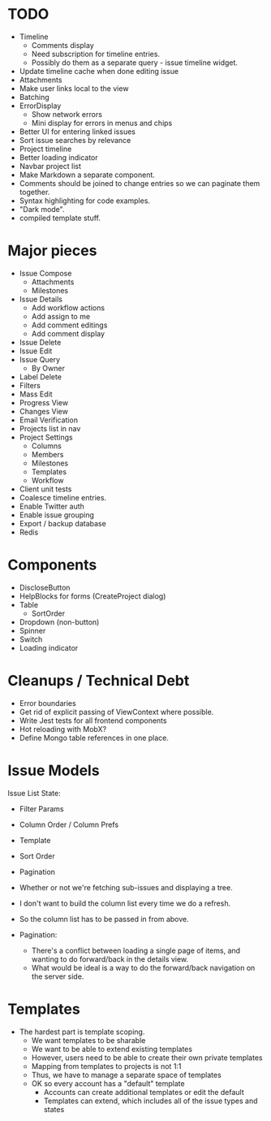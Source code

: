# TODO

* Timeline
  * Comments display
  * Need subscription for timeline entries.
  * Possibly do them as a separate query - issue timeline widget.
* Update timeline cache when done editing issue
* Attachments
* Make user links local to the view
* Batching
* ErrorDisplay
  * Show network errors
  * Mini display for errors in menus and chips
* Better UI for entering linked issues
* Sort issue searches by relevance
* Project timeline
* Better loading indicator
* Navbar project list
* Make Markdown a separate component.
* Comments should be joined to change entries so we can paginate them together.
* Syntax highlighting for code examples.
* "Dark mode".
* compiled template stuff.

# Major pieces

* Issue Compose
  * Attachments
  * Milestones
* Issue Details
  * Add workflow actions
  * Add assign to me
  * Add comment editings
  * Add comment display
* Issue Delete
* Issue Edit
* Issue Query
  * By Owner
* Label Delete
* Filters
* Mass Edit
* Progress View
* Changes View
* Email Verification
* Projects list in nav
* Project Settings
  * Columns
  * Members
  * Milestones
  * Templates
  * Workflow
* Client unit tests
* Coalesce timeline entries.
* Enable Twitter auth
* Enable issue grouping
* Export / backup database
* Redis

# Components

* DiscloseButton
* HelpBlocks for forms (CreateProject dialog)
* Table
  * SortOrder
* Dropdown (non-button)
* Spinner
* Switch
* Loading indicator

# Cleanups / Technical Debt

* Error boundaries
* Get rid of explicit passing of ViewContext where possible.
* Write Jest tests for all frontend components
* Hot reloading with MobX?
* Define Mongo table references in one place.

# Issue Models

Issue List State:

* Filter Params
* Column Order / Column Prefs
* Template
* Sort Order
* Pagination
* Whether or not we're fetching sub-issues and displaying a tree.

* I don't want to build the column list every time we do a refresh.
* So the column list has to be passed in from above.

* Pagination:
  * There's a conflict between loading a single page of items, and wanting to do forward/back
    in the details view.
  * What would be ideal is a way to do the forward/back navigation on the server side.

# Templates

* The hardest part is template scoping.
  * We want templates to be sharable
  * We want to be able to extend existing templates
  * However, users need to be able to create their own private templates
  * Mapping from templates to projects is not 1:1
  * Thus, we have to manage a separate space of templates
  * OK so every account has a "default" template
    * Accounts can create additional templates or edit the default
    * Templates can extend, which includes all of the issue types and states

